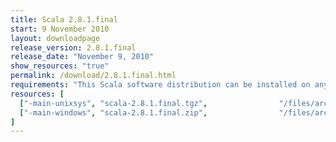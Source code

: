 ```yaml
---
title: Scala 2.8.1.final
start: 9 November 2010
layout: downloadpage
release_version: 2.8.1.final
release_date: "November 9, 2010"
show_resources: "true"
permalink: /download/2.8.1.final.html
requirements: "This Scala software distribution can be installed on any Unix-like or Windows system. It requires the Java runtime version 1.6 or later, which can be downloaded <a href='http://www.java.com/'>here</a>."
resources: [
  ["-main-unixsys", "scala-2.8.1.final.tgz",                "/files/archive/scala-2.8.1.final.tgz",                   "Max OS X, Unix, Cygwin",  "20 MB"],
  ["-main-windows", "scala-2.8.1.final.zip",                "/files/archive/scala-2.8.1.final.zip",                   "Windows",                 "20 MB"]
]
---
```




